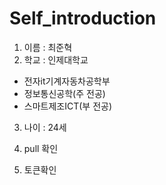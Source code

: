 # Self_introduction


1. 이름 : 최준혁
2. 학교 : 인제대학교
- 전자it기계자동차공학부
- 정보통신공학(주 전공)
- 스마트제조ICT(부 전공)
3. 나이 : 24세

4. pull 확인

5. 토큰확인